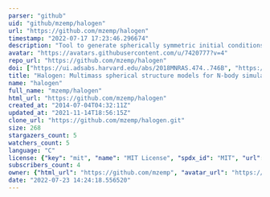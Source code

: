 ```yaml
---
parser: "github"
uid: "github/mzemp/halogen"
url: "https://github.com/mzemp/halogen"
timestamp: "2022-07-17 17:23:46.296674"
description: "Tool to generate spherically symmetric initial conditions for N-body simulations."
avatar: "https://avatars.githubusercontent.com/u/7420777?v=4"
repo_url: "https://github.com/mzemp/halogen"
doi: ["https://ui.adsabs.harvard.edu/abs/2018MNRAS.474..746B", "https://ui.adsabs.harvard.edu/abs/2008MNRAS.386.1543Z", "https://ui.adsabs.harvard.edu/abs/2014ascl.soft07020Z/abstract"]
title: "Halogen: Multimass spherical structure models for N-body simulations"
name: "halogen"
full_name: "mzemp/halogen"
html_url: "https://github.com/mzemp/halogen"
created_at: "2014-07-04T04:32:11Z"
updated_at: "2021-11-14T18:56:15Z"
clone_url: "https://github.com/mzemp/halogen.git"
size: 268
stargazers_count: 5
watchers_count: 5
language: "C"
license: {"key": "mit", "name": "MIT License", "spdx_id": "MIT", "url": "https://api.github.com/licenses/mit", "node_id": "MDc6TGljZW5zZTEz"}
subscribers_count: 4
owner: {"html_url": "https://github.com/mzemp", "avatar_url": "https://avatars.githubusercontent.com/u/7420777?v=4", "login": "mzemp", "type": "User"}
date: "2022-07-23 14:24:18.556520"
---
```

